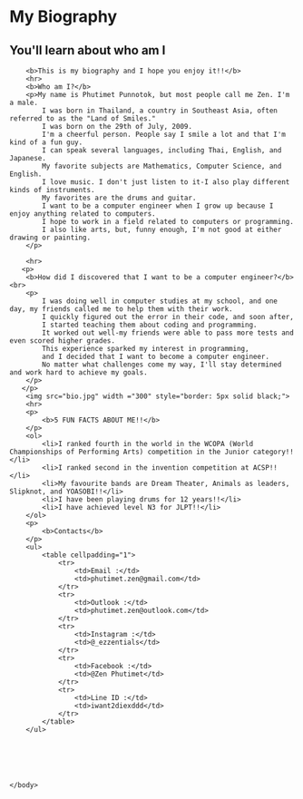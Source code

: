<!DOCTYPE html>
<html>
    <head>
        <meta chatset="utf-8">
        <meta name="viewport" content="width=device-width, initial-scale=1">
        <title>My Biography</title>
    </head>
    <body>
        <h1>My Biography</h1>
        <h2>You'll learn about who am I</h2>
        

        <b>This is my biography and I hope you enjoy it!!</b>
        <hr>
        <b>Who am I?</b>
        <p>My name is Phutimet Punnotok, but most people call me Zen. I'm a male.
            I was born in Thailand, a country in Southeast Asia, often referred to as the "Land of Smiles." 
            I was born on the 29th of July, 2009.
            I'm a cheerful person. People say I smile a lot and that I'm kind of a fun guy. 
            I can speak several languages, including Thai, English, and Japanese.
            My favorite subjects are Mathematics, Computer Science, and English. 
            I love music. I don't just listen to it-I also play different kinds of instruments. 
            My favorites are the drums and guitar.
            I want to be a computer engineer when I grow up because I enjoy anything related to computers. 
            I hope to work in a field related to computers or programming.
            I also like arts, but, funny enough, I'm not good at either drawing or painting.
        </p>

        <hr>
       <p>
        <b>How did I discovered that I want to be a computer engineer?</b><br> 
        <p>
            I was doing well in computer studies at my school, and one day, my friends called me to help them with their work. 
            I quickly figured out the error in their code, and soon after, 
            I started teaching them about coding and programming. 
            It worked out well-my friends were able to pass more tests and even scored higher grades.
            This experience sparked my interest in programming, 
            and I decided that I want to become a computer engineer. 
            No matter what challenges come my way, I'll stay determined and work hard to achieve my goals.
        </p>
       </p>
        <img src="bio.jpg" width ="300" style="border: 5px solid black;">
        <hr>
        <p>
            <b>5 FUN FACTS ABOUT ME!!</b>
        </p>
        <ol>
            <li>I ranked fourth in the world in the WCOPA (World Championships of Performing Arts) competition in the Junior category!!</li>
            <li>I ranked second in the invention competition at ACSP!!</li>
            <li>My favourite bands are Dream Theater, Animals as leaders, Slipknot, and YOASOBI!!</li>
            <li>I have been playing drums for 12 years!!</li>
            <li>I have achieved level N3 for JLPT!!</li>
        </ol>
        <p>
            <b>Contacts</b>
        </p>
        <ul>
            <table cellpadding="1">
                <tr>
                    <td>Email :</td>
                    <td>phutimet.zen@gmail.com</td>
                </tr>
                <tr>
                    <td>Outlook :</td>
                    <td>phutimet.zen@outlook.com</td>
                </tr>
                <tr>
                    <td>Instagram :</td>
                    <td>@_ezzentials</td>
                </tr>
                <tr>
                    <td>Facebook :</td>
                    <td>@Zen Phutimet</td>
                </tr>
                <tr>
                    <td>Line ID :</td>
                    <td>iwant2diexddd</td>
                </tr>
            </table>
        </ul>


        



    </body>
</html>




